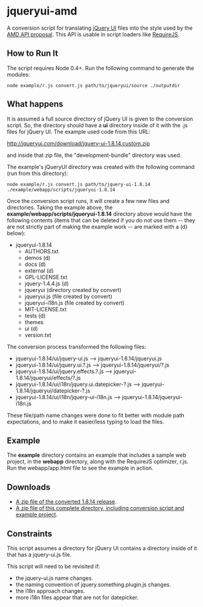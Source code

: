# jqueryui-amd

A conversion script for translating [jQuery UI](http://jqueryui.com/) files into
the style used by the [AMD API proposal](http://wiki.commonjs.org/wiki/Modules/AsynchronousDefinition).
This API is usable in script loaders like [RequireJS](http://requirejs.org).

## How to Run It

The script requires Node 0.4+. Run the following command to generate the modules:

    node example/r.js convert.js path/to/jqueryui/source ./outputdir

## What happens

It is assumed a full source directory of jQuery UI is given to the conversion
script. So, the directory should have a **ui** directory inside of it with the
.js files for jQuery UI. The example used code from this URL:

http://jqueryui.com/download/jquery-ui-1.8.14.custom.zip

and inside that zip file, the "development-bundle" directory was used.

The example's jQueryUI directory was created with the following command (run
from this directory):

    node example/r.js convert.js path/to/jquery-ui-1.8.14 ./example/webapp/scripts/jqueryui-1.8.14

Once the conversion script runs, it will create a few new files and directories.
Taking the example above, the **example/webapp/scripts/jqueryui-1.8.14**
directory above would have the following contents (items that can be deleted if
you do not use them -- they are not strictly part of making the example
work -- are marked with a (d) below):

* jqueryui-1.8.14
    * AUTHORS.txt
    * demos (d)
    * docs (d)
    * external (d)
    * GPL-LICENSE.txt
    * jquery-1.4.4.js (d)
    * jqueryui (directory created by convert)
    * jqueryui.js (file created by convert)
    * jqueryui-i18n.js (file created by convert)
    * MIT-LICENSE.txt
    * tests (d)
    * themes
    * ui (d)
    * version.txt

The conversion process transformed the following files:

* jqueryui-1.8.14/ui/jquery-ui.js --> jqueryui-1.8.14/jqueryui.js
* jqueryui-1.8.14/ui/jquery.ui.?.js --> jqueryui-1.8.14/jqueryui/?.js
* jqueryui-1.8.14/ui/jquery.effects.?.js --> jqueryui-1.8.14/jqueryui/effects/?.js
* jqueryui-1.8.14/ui/i18n/jquery.ui.datepicker-?.js --> jqueryui-1.8.14/jqueryui/datepicker-?.js
* jqueryui-1.8.14/ui/i18n/jquery-ui-i18n.js --> jqueryui-1.8.14/jqueryui-i18n.js

These file/path name changes were done to fit better with module path expectations,
and to make it easier/less typing to load the files.

## Example

The **example** directory contains an example that includes a sample web
project, in the **webapp** directory, along with the RequireJS optimizer, r.js.
Run the webapp/app.html file to see the example in action.

## Downloads

* [A zip file of the converted 1.8.14 release](http://requirejs.org/jqueryui-amd/jqueryui-amd-1.8.14.zip).
* [A zip file of this complete directory, including conversion script and example project](http://requirejs.org/jqueryui-amd/jqueryui-amd.zip).


## Constraints

This script assumes a directory for jQuery UI contains a directory inside of
it that has a jquery-ui.js file.

This script will need to be revisited if:

* the jquery-ui.js name changes.
* the naming convention of jquery.something.plugin.js changes.
* the i18n approach changes.
* more i18n files appear that are not for datepicker.
